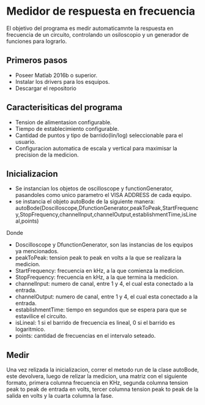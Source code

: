 # Medidor de respuesta en frecuencia
El objetivo del programa es medir automaticamnte la respuesta en frecuencia de un circuito, controlando un osiloscopio y un generador de funciones para lograrlo.

## Primeros pasos
- Poseer Matlab 2016b o superior.
- Instalar los drivers para los esquipos.
- Descargar el repositorio

## Caracterisiticas del programa

- Tension de alimentasion configurable.
- Tiempo de establecimiento configurable.
- Cantidad de puntos y tipo de barrido(lin/log) seleccionable para el usuario.
- Configuracion automatica de escala y vertical para maximisar la precision de la medicion.

## Inicializacion

- Se instancian los objetos de oscilloscope y functionGenerator, pasandoles como unico parametro el VISA ADDRESS de cada equipo.
- se instancia el objeto autoBode de la siguiente manera:
autoBode(Doscilloscope,DfunctionGenerator,peakToPeak,StartFrequency,StopFrequency,channelInput,channelOutput,establishmentTime,isLineal,points)

Donde
- Doscilloscope y DfunctionGenerator, son las instancias de los equipos ya mencionados.
- peakToPeak: tension peak to peak en volts a la que se realizara la medicion.
- StartFrequency: frecuencia en kHz, a la que comienza la medicion.
- StopFrequency: frecuencia en kHz, a la que termina la medicion.
- channelInput: numero de canal, entre 1 y 4, el cual esta conectado a la entrada.
- channelOutput: numero de canal, entre 1 y 4, el cual esta conectado a la entrada.
- establishmentTime: tiempo en segundos que se espera para que se estavilice el circuito.
- isLineal: 1 si el barrido de frecuencia es lineal, 0 si el barrido es logaritmico.
- points: cantidad de frecuencias en el intervalo seteado.

## Medir

Una vez relizada la inicializacion, correr el metodo run de la clase autoBode, este devolvera, luego de relizar la medicion, una matriz con el siguiente formato, primera columna frecuencia en KHz, segunda columna tension peak to peak de entrada en volts, tercer columna tension peak to peak de la salida en volts y la cuarta columna la fase.


